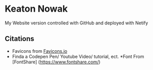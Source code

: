 # Keaton Nowak
My Website version controlled with GitHub and deployed with Netify

## Citations
* Favicons from [Favicons.io](https://favicon.io/)
* Finda a Codepen Pen/ Youtube Video/ tutorial, ect.
*Font From [FontShare] (https://www.fontshare.com/)
